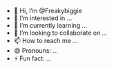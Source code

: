 - 👋 Hi, I’m @Freakybiggie
- 👀 I’m interested in ...
- 🌱 I’m currently learning ...
- 💞️ I’m looking to collaborate on ...
- 📫 How to reach me ...
- 😄 Pronouns: ...
- ⚡ Fun fact: ...

<!---
Freakybiggie/Freakybiggie is a ✨ special ✨ repository because its `README.md` (this file) appears on your GitHub profile.
You can click the Preview link to take a look at your changes.
--->
